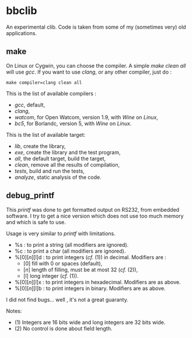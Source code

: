 # bbclib

An experimental clib. Code is taken from some of my (sometimes very) old applications.

## make

On Linux or Cygwin, you can choose the compiler. A simple _make clean all_ will use _gcc_. If you want to use _clang_, or any other compiler, just do :

    make compiler=clang clean all

This is the list of available compilers :
 - _gcc_, default,
 - _clang_,
 - _watcom_, for Open Watcom, version 1.9, with _Wine_ on _Linux_,
 - _bc5_, for Borlandc, version 5, with _Wine_ on _Linux_.

This is the list of available target:
 - _lib_, create the library,
 - _exe_, create the library and the test program,
 - _all_, the default target, build the target,
 - _clean_, remove all the results of compilation,
 - _tests_, build and run the tests,
 - _analyze_, static analysis of the code.



## debug_printf

This _printf_ was done to get formatted output on RS232, from embedded software.
I try to get a nice version which does not use too much memory and which is safe to use.

Usage is very similar to _printf_ with limitations.

- %s : to print a string (all modifiers are ignored).
- %c : to print a char (all modifiers are ignored).
- %[0][_n_][l]d : to print integers (_cf._ (1)) in decimal. Modifiers are :
    - [0] fill with 0 or spaces (default),
    - [_n_] length of filling, must be at most 32 (_cf._ (2)),
    - [l] long integer (_cf._ (1)).
- %[0][_n_][l]x : to print integers in hexadecimal. Modifiers are as above.
- %[0][_n_][l]b : to print integers in binary. Modifiers are as above.

I did not find bugs... well , it's not a great guaranty.

Notes:

- (1) Integers are 16 bits wide and long integers are 32 bits wide.
- (2) No control is done about field length.
